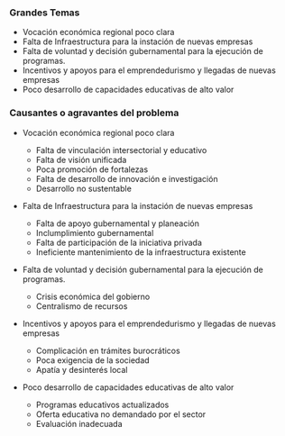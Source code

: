 
### Grandes Temas

* Vocación económica regional poco clara
* Falta de Infraestructura para la instación de nuevas empresas
* Falta de voluntad y decisión gubernamental para la ejecución de programas.
* Incentivos y apoyos para el emprendedurismo y llegadas de nuevas empresas
* Poco desarrollo de capacidades educativas de alto valor

### Causantes o agravantes del problema

* Vocación económica regional poco clara
    * Falta de vinculación intersectorial y educativo
    * Falta de visión unificada
    * Poca promoción de fortalezas
    * Falta de desarrollo de innovación e investigación
    * Desarrollo no sustentable

* Falta de Infraestructura para la instación de nuevas empresas
    * Falta de apoyo gubernamental y planeación
    * Inclumplimiento gubernamental
    * Falta de participación de la iniciativa privada
    * Ineficiente mantenimiento de la infraestructura existente

* Falta de voluntad y decisión gubernamental para la ejecución de programas.
    * Crisis económica del gobierno
    * Centralismo de recursos

* Incentivos y apoyos para el emprendedurismo y llegadas de nuevas empresas
    * Complicación en trámites burocráticos
    * Poca exigencia de la sociedad
    * Apatía y desinterés local

* Poco desarrollo de capacidades educativas de alto valor
    * Programas educativos actualizados
    * Oferta educativa no demandado por el sector
    * Evaluación inadecuada
